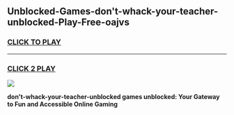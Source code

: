 
## Unblocked-Games-don't-whack-your-teacher-unblocked-Play-Free-oajvs
<h3>
<a href="https://premium76.site?title=don't-whack-your-teacher-unblocked&ref=19M">CLICK TO PLAY</a></h3>
<hr>

<h3>
<a href="https://premium76.site?title=don't-whack-your-teacher-unblocked&ref=19M">CLICK 2 PLAY</a>
  
</h3>

<a href="https://premium76.site?title=don't-whack-your-teacher-unblocked&ref=19M"><img src="https://clearcache.store/games.png"></a>


**don't-whack-your-teacher-unblocked games unblocked: Your Gateway to Fun and Accessible Online Gaming**
